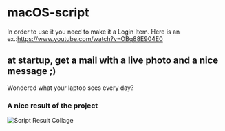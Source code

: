 # macOS-script

In order to use it you need to make it a Login Item.
Here is an ex.:https://www.youtube.com/watch?v=OBq88E904E0

at startup, get a mail with a live photo and a nice message ;)
---
Wondered what your laptop sees every day?
### A nice result of the project
![Script Result Collage](https://github.com/schesa/macOS-script/blob/master/collage.jpg)

